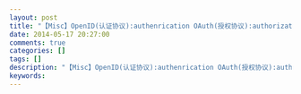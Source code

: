 ```yaml
---
layout: post
title: "【Misc】OpenID(认证协议):authenrication OAuth(授权协议):authorization"
date: 2014-05-17 20:27:00 
comments: true
categories: []
tags: []
description: "【Misc】OpenID(认证协议):authenrication OAuth(授权协议):authorization"
keywords: 
---
```





